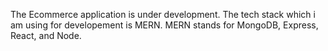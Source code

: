 The Ecommerce application is under development. The tech stack which i am using for developement is MERN.
MERN stands for MongoDB, Express, React, and Node.


